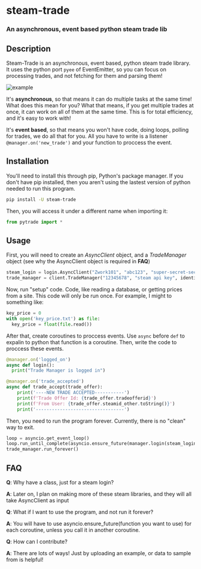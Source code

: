 # steam-trade
### An asynchronous, event based python steam trade lib
## Description

Steam-Trade is an asynchronous, event based, python steam trade library. It uses the python port `pyee` of EventEmitter, so you can focus on processing trades, and not fetching for them and parsing them! 

![example](https://my-request.tk/event_new_trade.PNG "Code to accept all offers from me :D")

It's **asynchronous**, so that means it can do multiple tasks at the same time! What does this mean for you? What that means, if you get multiple trades at once, it can work on all of them at the same time. This is for total efficiency, and it's easy to work with!

It's **event based**, so that means you won't have code, doing loops, polling for trades, we do all that for you. All you have to write is a listener `@manager.on('new_trade')` and your function to proccess the event.

## Installation
You'll need to install this through pip, Python's package manager. If you don't have pip installed, then you aren't using the lastest version of python needed to run this program.
```bash
pip install -U steam-trade
```
Then, you will access it under a different name when importing it:
```py
from pytrade import *
```
## Usage
First, you will need to create an *AsyncClient* object, and a *TradeManager* object (see why the AsyncClient object is required in **FAQ**)
```py
steam_login = login.AsyncClient("Zwork101", "abc123", "super-secret-secret")
trade_manager = client.TradeManager("12345678", "steam api key", identity_secret="also-super-secret")
```
Now, run "setup" code. Code, like reading a database, or getting prices from a site. This code will only be run once. For example, I might to something like:
```py
key_price = 0
with open('key_price.txt') as file:
  key_price = float(file.read())
```
After that, create coroutines to proccess events. Use `async` before `def` to expalin to python that function is a coroutine. Then, write the code to proccess these events.
```py
@manager.on('logged_on')
async def login():
  print("Trade Manager is logged in")

@manager.on('trade_accepted')
async def trade_accept(trade_offer):
    print('----NEW TRADE ACCEPTED-----------')
    print(f'Trade Offer Id: {trade_offer.tradeofferid}')
    print(f'From User: {trade_offer.steamid_other.toString()}')
    print('---------------------------------')
 ```
 Then, you need to run the program forever. Currently, there is no "clean" way to exit.
 ```py
loop = asyncio.get_event_loop()
loop.run_until_complete(asyncio.ensure_future(manager.login(steam_login)))
trade_manager.run_forever()
```
## FAQ
 **Q**: Why have a class, just for a steam login?
 
 **A**: Later on, I plan on making more of these steam libraries, and they will all take AsyncClient as input
 
 **Q**: What if I want to use the program, and not run it forever?
 
 **A**: You will have to use asyncio.ensure_future(function you want to use) for each coroutine, unless you call it in another coroutine.
 
 **Q**: How can I contribute?
 
 **A**: There are lots of ways! Just by uploading an example, or data to sample from is helpful!

